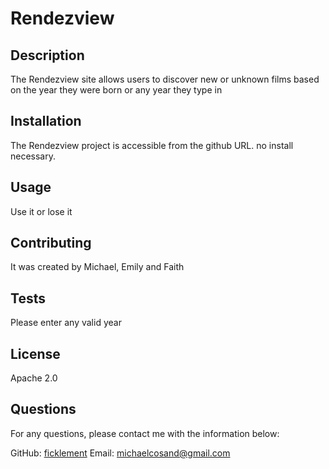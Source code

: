 
# Rendezview
## Description
The Rendezview site allows users to discover new or unknown films based on the year they were born or any year they type in
## Installation
The Rendezview project is accessible from the github URL. no install necessary.
## Usage
Use it or lose it
## Contributing
It was created by Michael, Emily and Faith
## Tests
Please enter any valid year
## License
Apache 2.0
## Questions
For any questions, please contact me with the information below:

GitHub: [ficklement](https://github.com/ficklement)
Email: michaelcosand@gmail.com
